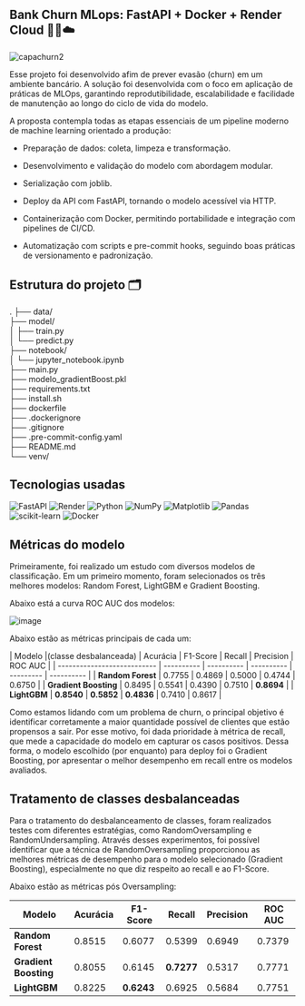 ## **Bank Churn MLops: FastAPI + Docker + Render Cloud** 🧑‍💻☁️
![capachurn2](https://github.com/user-attachments/assets/64f585e9-246f-4147-8c13-59853454e316)

Esse projeto foi desenvolvido afim de prever evasão (churn) em um ambiente bancário. A solução foi desenvolvida com o foco em aplicação de práticas de MLOps, garantindo reprodutibilidade, escalabilidade e facilidade de manutenção ao longo do ciclo de vida do modelo.

A proposta contempla todas as etapas essenciais de um pipeline moderno de machine learning orientado a produção:

- Preparação de dados: coleta, limpeza e transformação.

- Desenvolvimento e validação do modelo com abordagem modular.

- Serialização com joblib. 

- Deploy da API com FastAPI, tornando o modelo acessível via HTTP.

- Containerização com Docker, permitindo portabilidade e integração com pipelines de CI/CD.

- Automatização com scripts e pre-commit hooks, seguindo boas práticas de versionamento e padronização.

## Estrutura do projeto 🗂️

.
├── data/                            
├── model/                          
│   ├── train.py                    
│   └── predict.py                  
├── notebook/                        
│   └── jupyter_notebook.ipynb      
├── main.py                         
├── modelo_gradientBoost.pkl         
├── requirements.txt                 
├── install.sh                      
├── dockerfile                       
├── .dockerignore                    
├── .gitignore                      
├── .pre-commit-config.yaml          
├── README.md                        
└── venv/                            

## Tecnologias usadas

![FastAPI](https://img.shields.io/badge/FastAPI-005571?style=for-the-badge&logo=fastapi)
![Render](https://img.shields.io/badge/Render-%46E3B7.svg?style=for-the-badge&logo=render&logoColor=white)
![Python](https://img.shields.io/badge/python-3670A0?style=for-the-badge&logo=python&logoColor=ffdd54)
![NumPy](https://img.shields.io/badge/numpy-%23013243.svg?style=for-the-badge&logo=numpy&logoColor=white)
![Matplotlib](https://img.shields.io/badge/Matplotlib-%23ffffff.svg?style=for-the-badge&logo=Matplotlib&logoColor=black)
![Pandas](https://img.shields.io/badge/pandas-%23150458.svg?style=for-the-badge&logo=pandas&logoColor=white)
![scikit-learn](https://img.shields.io/badge/scikit--learn-%23F7931E.svg?style=for-the-badge&logo=scikit-learn&logoColor=white)
![Docker](https://img.shields.io/badge/docker-%230db7ed.svg?style=for-the-badge&logo=docker&logoColor=white)

## Métricas do modelo 

Primeiramente, foi realizado um estudo com diversos modelos de classificação. Em um primeiro momento, foram selecionados os três melhores modelos: Random Forest, LightGBM e Gradient Boosting.

Abaixo está a curva ROC AUC dos modelos: 

![image](https://github.com/user-attachments/assets/8128e8dd-6423-421b-8a43-ff3f3242fc85)

Abaixo estão as métricas principais de cada um:

| Modelo 
|(classe desbalanceada)       | Acurácia   | F1-Score   | Recall     | Precision | ROC AUC    |
| --------------------------- | ---------- | ---------- | ---------- | --------- | ---------- |
| **Random Forest**           | 0.7755     | 0.4869     | 0.5000     | 0.4744    | 0.6750     |
| **Gradient Boosting**       | 0.8495     | 0.5541     | 0.4390     | 0.7510    | **0.8694** |
| **LightGBM**                | **0.8540** | **0.5852** | **0.4836** | 0.7410    | 0.8617     |


Como estamos lidando com um problema de churn, o principal objetivo é identificar corretamente a maior quantidade possível de clientes que estão propensos a sair. Por esse motivo, foi dada prioridade à métrica de recall, que mede a capacidade do modelo em capturar os casos positivos.
Dessa forma, o modelo escolhido (por enquanto) para deploy foi o Gradient Boosting, por apresentar o melhor desempenho em recall entre os modelos avaliados.

## Tratamento de classes desbalanceadas

Para o tratamento do desbalanceamento de classes, foram realizados testes com diferentes estratégias, como RandomOversampling e RandomUndersampling.
Através desses experimentos, foi possível identificar que a técnica de RandomOversampling proporcionou as melhores métricas de desempenho para o modelo selecionado (Gradient Boosting), especialmente no que diz respeito ao recall e ao F1-Score.

Abaixo estão as métricas pós Oversampling: 

| Modelo                | Acurácia | F1-Score   | Recall     | Precision | ROC AUC |
| --------------------- | -------- | ---------- | ---------- | --------- | ------- |
| **Random Forest**     | 0.8515   | 0.6077     | 0.5399     | 0.6949    | 0.7379  |
| **Gradient Boosting** | 0.8055   | 0.6145     | **0.7277** | 0.5317    | 0.7771  |
| **LightGBM**          | 0.8225   | **0.6243** | 0.6925     | 0.5684    | 0.7751  |







                   
